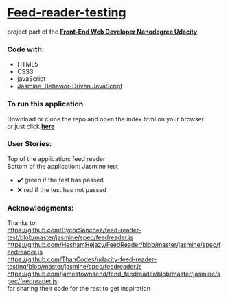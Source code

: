 
# [Feed-reader-testing](https://elena-in-code.github.io/Feed-reader-testing/)

project part of the [**Front-End Web Developer Nanodegree Udacity**](https://eu.udacity.com/course/front-end-web-developer-nanodegree--nd001).

### Code with: 

+ HTML5
+ CSS3
+ javaScript
+ [Jasmine, Behavior-Driven JavaScript](https://jasmine.github.io/index.html)

### To run this application

Download or clone the repo and open the index.html on your browser <br/>
or just click [**here**](https://elena-in-code.github.io/Feed-reader-testing/)

### User Stories:
Top of the application: feed reader <br/>
Bottom of the application: Jasmine test <br/>
+ ✔️ green if the test has passed <br/>   
+ ❌ red if the test has not passed<br/>

### Acknowledgments:
Thanks to: <br/>
https://github.com/BycorSanchez/feed-reader-test/blob/master/jasmine/spec/feedreader.js <br/>
https://github.com/HeshamHejazy/FeedReader/blob/master/jasmine/spec/feedreader.js <br/>
https://github.com/ThanCodes/udacity-feed-reader-testing/blob/master/jasmine/spec/feedreader.js <br/>
https://github.com/jamestownsend/fend_feedreader/blob/master/jasmine/spec/feedreader.js <br/>
for sharing their code for the rest to get inspiration <br/>